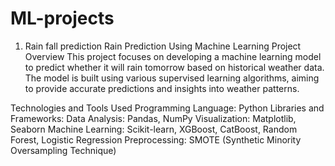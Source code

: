 # ML-projects
1. Rain fall prediction
   Rain Prediction Using Machine Learning
Project Overview
This project focuses on developing a machine learning model to predict whether it will rain tomorrow based on historical weather data. The model is built using various supervised learning algorithms, aiming to provide accurate predictions and insights into weather patterns.

Technologies and Tools Used
Programming Language: Python
Libraries and Frameworks:
Data Analysis: Pandas, NumPy
Visualization: Matplotlib, Seaborn
Machine Learning: Scikit-learn, XGBoost, CatBoost, Random Forest, Logistic Regression
Preprocessing: SMOTE (Synthetic Minority Oversampling Technique)


